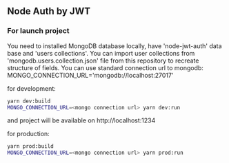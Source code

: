 ## Node Auth by JWT

### For launch project

You need to installed MongoDB database locally, have 'node-jwt-auth' data base and 'users collections'.
You can import user collections from 'mongodb.users.collection.json' file from this repository to recreate structure of fields.
You can use standard connection url to mongodb: MONGO_CONNECTION_URL='mongodb://localhost:27017'


for development:
```` bash
yarn dev:build
MONGO_CONNECTION_URL=<mongo connection url> yarn dev:run
````
and project will be available on http://localhost:1234 

for production:
```` bash
yarn prod:build
MONGO_CONNECTION_URL=<mongo connection url> yarn prod:run
````
